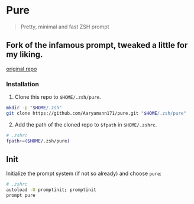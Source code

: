 # Pure

> Pretty, minimal and fast ZSH prompt

## Fork of the infamous prompt, tweaked a little for my liking.
[original repo](https://github.com/sindresorhus/pure)


### Installation

1. Clone this repo to `$HOME/.zsh/pure`.

```sh
mkdir -p "$HOME/.zsh"
git clone https://github.com/Aaryamann171/pure.git "$HOME/.zsh/pure"
```

2. Add the path of the cloned repo to `$fpath` in `$HOME/.zshrc`.
```sh
# .zshrc
fpath+=($HOME/.zsh/pure)
```

## Init

Initialize the prompt system (if not so already) and choose `pure`:

```sh
# .zshrc
autoload -U promptinit; promptinit
prompt pure
```

